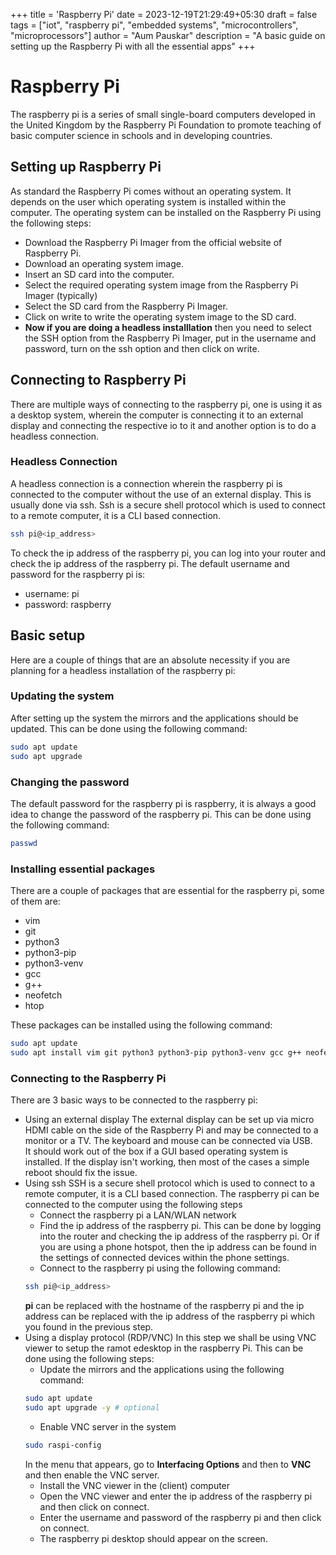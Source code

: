 +++
title = 'Raspberry Pi'
date = 2023-12-19T21:29:49+05:30
draft = false
tags = ["iot", "raspberry pi", "embedded systems", "microcontrollers", "microprocessors"]
author = "Aum Pauskar"
description = "A basic guide on setting up the Raspberry Pi with all the essential apps"
+++

# Raspberry Pi
The raspberry pi is a series of small single-board computers developed in the United Kingdom by the Raspberry Pi Foundation to promote teaching of basic computer science in schools and in developing countries.

## Setting up Raspberry Pi
As standard the Raspberry Pi comes without an operating system. It depends on the user which operating system is installed within the computer. The operating system can be installed on the Raspberry Pi using the following steps:
- Download the Raspberry Pi Imager from the official website of Raspberry Pi.
- Download an operating system image.
- Insert an SD card into the computer.
- Select the required operating system image from the Raspberry Pi Imager (typically)
- Select the SD card from the Raspberry Pi Imager.
- Click on write to write the operating system image to the SD card.
- **Now if you are doing a headless installlation** then you need to select the SSH option from the Raspberry Pi Imager, put in the username and password, turn on the ssh option and then click on write.

## Connecting to Raspberry Pi
There are multiple ways of connecting to the raspberry pi, one is using it as a desktop system, wherein the computer is connecting it to an external display and connecting the respective io to it and another option is to do a headless connection.

### Headless Connection
A headless connection is a connection wherein the raspberry pi is connected to the computer without the use of an external display. This is usually done via ssh. Ssh is a secure shell protocol which is used to connect to a remote computer, it is a CLI based connection.
```bash
ssh pi@<ip_address>
```
To check the ip address of the raspberry pi, you can log into your router and check the ip address of the raspberry pi. The default username and password for the raspberry pi is: 

- username: pi
- password: raspberry

## Basic setup
Here are a couple of things that are an absolute necessity if you are planning for a headless installation of the raspberry pi:

### Updating the system
After setting up the system the mirrors and the applications should be updated. This can be done using the following command:
```bash
sudo apt update
sudo apt upgrade
```

### Changing the password
The default password for the raspberry pi is raspberry, it is always a good idea to change the password of the raspberry pi. This can be done using the following command:
```bash
passwd
```

### Installing essential packages
There are a couple of packages that are essential for the raspberry pi, some of them are:
- vim
- git
- python3
- python3-pip
- python3-venv
- gcc
- g++
- neofetch
- htop

These packages can be installed using the following command:
```bash
sudo apt update
sudo apt install vim git python3 python3-pip python3-venv gcc g++ neofetch htop -y
```

### Connecting to the Raspberry Pi
There are 3 basic ways to be connected to the raspberry pi:
- Using an external display
    The external display can be set up via micro HDMI cable on the side of the Raspberry Pi and may be connected to a monitor or a TV. The keyboard and mouse can be connected via USB. \
    It should work out of the box if a GUI based operating system is installed. If the display isn't working, then most of the cases a simple reboot should fix the issue.
- Using ssh
    SSH is a secure shell protocol which is used to connect to a remote computer, it is a CLI based connection. The raspberry pi can be connected to the computer using the following steps
    - Connect the raspberry pi a LAN/WLAN network
    - Find the ip address of the raspberry pi. This can be done by logging into the router and checking the ip address of the raspberry pi. Or if you are using a phone hotspot, then the ip address can be found in the settings of connected devices within the phone settings.
    - Connect to the raspberry pi using the following command:
    ```bash
    ssh pi@<ip_address>
    ```
    **pi** can be replaced with the hostname of the raspberry pi and the ip address can be replaced with the ip address of the raspberry pi which you found in the previous step.
- Using a display protocol (RDP/VNC)
    In this step we shall be using VNC viewer to setup the ramot edesktop in the raspberry Pi. This can be done using the following steps:
    - Update the mirrors and the applications using the following command:
    ```bash
    sudo apt update
    sudo apt upgrade -y # optional
    ```
    - Enable VNC server in the system
    ```bash
    sudo raspi-config
    ```
    In the menu that appears, go to **Interfacing Options** and then to **VNC** and then enable the VNC server.
    - Install the VNC viewer in the (client) computer
    - Open the VNC viewer and enter the ip address of the raspberry pi and then click on connect.
    - Enter the username and password of the raspberry pi and then click on connect.
    - The raspberry pi desktop should appear on the screen.
